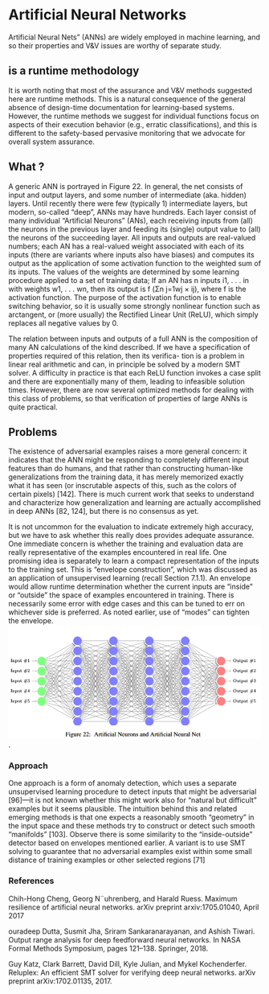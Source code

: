 # Artificial Neural Networks

Artificial Neural Nets” (ANNs) are widely employed in machine learning, and so their properties and
V&V issues are worthy of separate study.

## is a runtime methodology

It is worth noting that most of the assurance and V&V methods suggested here are runtime methods.
This is a natural consequence of the general absence of design-time documentation for learning-based
systems. However, the runtime methods we suggest for individual functions focus on aspects of their
execution behavior (e.g., erratic classifications), and this is different to the safety-based pervasive
monitoring that we advocate for overall system assurance.

## What ?

A generic ANN is portrayed in Figure 22. In general, the
net consists of input and output layers, and some number of intermediate (aka. hidden) layers. Until
recently there were few (typically 1) intermediate layers, but modern, so-called “deep”, ANNs may
have hundreds. Each layer consist of many individual “Artificial Neurons” (ANs), each receiving
inputs from (all) the neurons in the previous layer and feeding its (single) output value to (all) the
neurons of the succeeding layer.
All inputs and outputs are real-valued numbers; each AN has a real-valued weight associated with
each of its inputs (there are variants where inputs also have biases) and computes its output as the
application of some activation function to the weighted sum of its inputs. The values of the weights
are determined by some learning procedure applied to a set of training data; If an AN has n inputs
i1, . . . in with weights w1, . . . wn, then its output is f (Σn
j=1wj × ij), where f is the activation function.
The purpose of the activation function is to enable switching behavior, so it is usually some strongly
nonlinear function such as arctangent, or (more usually) the Rectified Linear Unit (ReLU), which
simply replaces all negative values by 0.

The relation between inputs and outputs of a full ANN is the composition of many AN calculations of
the kind described. If we have a specification of properties required of this relation, then its verifica-
tion is a problem in linear real arithmetic and can, in principle be solved by a modern SMT solver. A
difficulty in practice is that each ReLU function invokes a case split and there are exponentially many
of them, leading to infeasible solution times. However, there are now several optimized methods for
dealing with this class of problems, so that verification of properties of large ANNs is quite practical.

## Problems

The existence of adversarial examples raises a more general concern: it indicates that the ANN might
be responding to completely different input features than do humans, and that rather than constructing
human-like generalizations from the training data, it has merely memorized exactly what it has seen
(or inscrutable aspects of this, such as the colors of certain pixels) [142]. There is much current work
that seeks to understand and characterize how generalization and learning are actually accomplished
in deep ANNs [82, 124], but there is no consensus as yet.

It is not uncommon for the evaluation to indicate extremely high accuracy, but we have to ask whether
this really does provides adequate assurance. One immediate concern is whether the training and
evaluation data are really representative of the examples encountered in real life. One promising idea
is separately to learn a compact representation of the inputs to the training set. This is “envelope
construction”, which was discussed as an application of unsupervised learning (recall Section 7.1.1).
An envelope would allow runtime determination whether the current inputs are “inside” or “outside”
the space of examples encountered in training. There is necessarily some error with edge cases and
this can be tuned to err on whichever side is preferred. As noted earlier, use of “modes” can tighten
the envelope.
![Artifical Nerual Networks](/Research/Safety&Validation/pic/ArtificialNeuralNetworks.png).

### Approach

One approach is a form of anomaly detection, which uses a separate unsupervised learning procedure
to detect inputs that might be adversarial [96]—it is not known whether this might work also for
“natural but difficult” examples but it seems plausible. The intuition behind this and related emerging
methods is that one expects a reasonably smooth “geometry” in the input space and these methods
try to construct or detect such smooth “manifolds” [103]. Observe there is some similarity to the
“inside-outside” detector based on envelopes mentioned earlier. A variant is to use SMT solving to
guarantee that no adversarial examples exist within some small distance of training examples or other
selected regions [71]

### References

Chih-Hong Cheng, Georg N¨uhrenberg, and Harald Ruess. Maximum resilience of artificial
neural networks. arXiv preprint arxiv:1705.01040, April 2017

ouradeep Dutta, Susmit Jha, Sriram Sankaranarayanan, and Ashish Tiwari. Output range
analysis for deep feedforward neural networks. In NASA Formal Methods Symposium, pages
121–138. Springer, 2018.

Guy Katz, Clark Barrett, David Dill, Kyle Julian, and Mykel Kochenderfer. Reluplex: An
efficient SMT solver for verifying deep neural networks. arXiv preprint arXiv:1702.01135,
2017.

